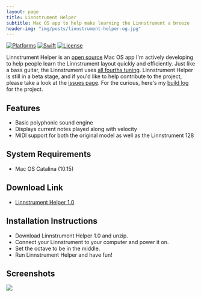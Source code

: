 ```yaml
---
layout: page
title: Linnstrument Helper
subtitle: Mac OS app to help make learning the Linnstrument a breeze
header-img: "img/posts/linnstrument-helper-og.jpg"
---
```


[![Platforms](https://img.shields.io/badge/platforms-macos-teal.svg)](https://apple.com/macos) [![Swift](https://img.shields.io/badge/Swift-5.2-orange.svg)](https://swift.org) [![License](https://img.shields.io/badge/License-GPL-blue.svg)](https://www.gnu.org/licenses/gpl-3.0.en.html)

Linnstrument Helper is an [open source](https://github.com/markjamesm/linnstrument-helper) Mac OS app I'm actively developing to help people learn the Linnstrument layout quickly and efficiently. Just like a bass guitar, the Linnstrument uses [all fourths tuning](https://en.wikipedia.org/wiki/All_fourths_tuning). Linnstrument Helper is still in a beta stage, and if you'd like to help contribute to the project, please take a look at the [issues page](https://github.com/markjamesm/linnstrument-helper/issues). For the curious, here's my [build log](https://markjames.dev/2020-05-06-writing-a-midi-controller-app-part-one/) for the project.

## Features

- Basic polyphonic sound engine
- Displays current notes played along with velocity 
- MIDI support for both the original model as well as the Linnstrument 128

## System Requirements

- Mac OS Catalina (10.15)

## Download Link

- [Linnstrument Helper 1.0](https://github.com/markjamesm/linnstrument-helper/releases/download/1.0/LinnstrumentHelper-1.0.zip)

## Installation Instructions

- Download Linnstrument Helper 1.0 and unzip.
- Connect your Linnstrument to your computer and power it on.
- Set the octave to be in the middle.
- Run Linnstrument Helper and have fun!

## Screenshots

<img src="https://user-images.githubusercontent.com/20845425/81113716-aaf89580-8eee-11ea-8732-0b1a486deceb.png"/>